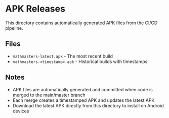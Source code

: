 # APK Releases

This directory contains automatically generated APK files from the CI/CD pipeline.

## Files

- `mathmasters-latest.apk` - The most recent build
- `mathmasters-<timestamp>.apk` - Historical builds with timestamps

## Notes

- APK files are automatically generated and committed when code is merged to the main/master branch
- Each merge creates a timestamped APK and updates the latest APK
- Download the latest APK directly from this directory to install on Android devices
